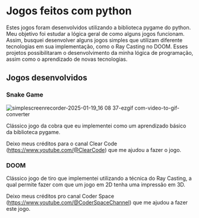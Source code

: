 # Jogos feitos com python
Estes jogos foram desenvolvidos utilizando a biblioteca pygame do python. Meu objetivo foi estudar a lógica geral de como alguns jogos funcionam.
Assim, busquei desenvolver alguns jogos simples que utilizam diferente tecnologias em sua implementação, como o Ray Casting no DOOM.
Esses projetos possibilitaram o desenvolvimento da minha lógica de programação, assim como o aprendizado de novas tecnologias.

## Jogos desenvolvidos

### Snake Game

![simplescreenrecorder-2025-01-19_16 08 37-ezgif com-video-to-gif-converter](https://github.com/user-attachments/assets/28e50b24-d91d-4439-bf43-6880e9f2adfd)

Clássico jogo da cobra que eu implementei como um aprendizado básico da biblioteca pygame.

Deixo meus créditos para o canal Clear Code (https://www.youtube.com/@ClearCode) que me ajudou a fazer o jogo.


### DOOM


Clássico jogo de tiro que implementei utilizando a técnica do Ray Casting, a qual permite fazer com que um jogo em 2D tenha uma impressão em 3D.

Deixo meus créditos pro canal Coder Space (https://www.youtube.com/@CoderSpaceChannel) que me ajudou a fazer este jogo.
